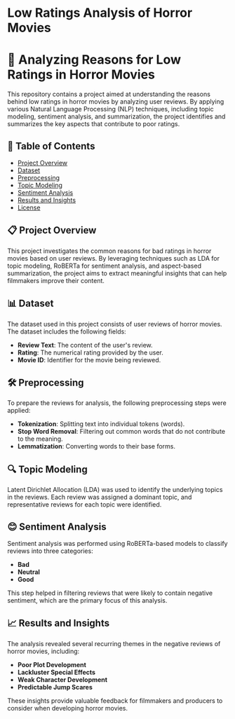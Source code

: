 # Low Ratings Analysis of Horror Movies

# 🎥 Analyzing Reasons for Low Ratings in Horror Movies

This repository contains a project aimed at understanding the reasons behind low ratings in horror movies by analyzing user reviews. By applying various Natural Language Processing (NLP) techniques, including topic modeling, sentiment analysis, and summarization, the project identifies and summarizes the key aspects that contribute to poor ratings.

## 📝 Table of Contents

- [Project Overview](#project-overview)
- [Dataset](#dataset)
- [Preprocessing](#preprocessing)
- [Topic Modeling](#topic-modeling)
- [Sentiment Analysis](#sentiment-analysis)
- [Results and Insights](#results-and-insights)
- [License](#license)

## 📋 Project Overview

This project investigates the common reasons for bad ratings in horror movies based on user reviews. By leveraging techniques such as LDA for topic modeling, RoBERTa for sentiment analysis, and aspect-based summarization, the project aims to extract meaningful insights that can help filmmakers improve their content.

## 📊 Dataset

The dataset used in this project consists of user reviews of horror movies. The dataset includes the following fields:

- **Review Text**: The content of the user's review.
- **Rating**: The numerical rating provided by the user.
- **Movie ID**: Identifier for the movie being reviewed.

## 🛠️ Preprocessing

To prepare the reviews for analysis, the following preprocessing steps were applied:

- **Tokenization**: Splitting text into individual tokens (words).
- **Stop Word Removal**: Filtering out common words that do not contribute to the meaning.
- **Lemmatization**: Converting words to their base forms.

## 🔍 Topic Modeling

Latent Dirichlet Allocation (LDA) was used to identify the underlying topics in the reviews. Each review was assigned a dominant topic, and representative reviews for each topic were identified.

## 😊 Sentiment Analysis

Sentiment analysis was performed using RoBERTa-based models to classify reviews into three categories:

- **Bad**
- **Neutral**
- **Good**

This step helped in filtering reviews that were likely to contain negative sentiment, which are the primary focus of this analysis.

## 📈 Results and Insights

The analysis revealed several recurring themes in the negative reviews of horror movies, including:

- **Poor Plot Development**
- **Lackluster Special Effects**
- **Weak Character Development**
- **Predictable Jump Scares**

These insights provide valuable feedback for filmmakers and producers to consider when developing horror movies.

